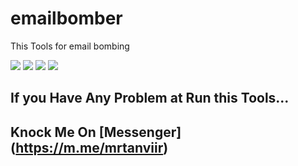 # emailbomber
This Tools for email bombing

</p>
  <img
src="https://img.shields.io/badge/Email-Bomber-brightgreen">
  <img
src="https://img.shields.io/badge/Developed%20by-TaNviiR--RiiYaD-orange">
  <img
src="https://img.shields.io/badge/version-2.0.1-red">
  <img
src="https://img.shields.io/badge/MADE%20IN-BANGLADESH-cyan">
</p>

## If you Have Any Problem at Run this Tools... 
## Knock Me On [Messenger] (https://m.me/mrtanviir)
